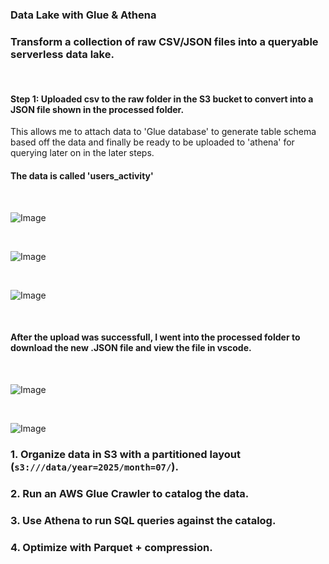 ### Data Lake with Glue & Athena

### Transform a collection of raw CSV/JSON files into a queryable serverless data lake.

<br>

####  Step 1: Uploaded csv to the raw folder in the S3 bucket to convert into a JSON file shown in the processed folder. 
This allows me to attach data to 'Glue database' to generate table schema based off the data and finally be ready to be uploaded to 'athena' for querying later on in the later steps. 


#### The data is called 'users_activity' 


<br>


![Image](https://github.com/user-attachments/assets/2770c749-6e49-4c90-93e3-f98703ecfd01)


<br>


![Image](https://github.com/user-attachments/assets/0dcf0c40-6548-4362-9e2c-f116867ff1e3)



<br>


![Image](https://github.com/user-attachments/assets/872a4c50-7f9a-4d25-857b-9df6f1d38c66)


<br>


#### After the upload was successfull, I went into the processed folder to download the new .JSON file and view the file in vscode. 

<br>

![Image](https://github.com/user-attachments/assets/1ce13598-5fa6-40d8-851d-54e45ff75523)


<br>

![Image](https://github.com/user-attachments/assets/33028f24-1661-4665-8e8a-dafbac9c74ea)


### 1. Organize data in S3 with a partitioned layout (`s3:///data/year=2025/month=07/`).

### 2. Run an AWS Glue Crawler to catalog the data.
### 3. Use Athena to run SQL queries against the catalog.
### 4. Optimize with Parquet + compression.
